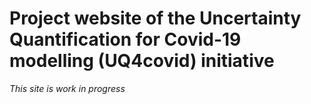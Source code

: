 # Project website of the Uncertainty Quantification for Covid-19 modelling (UQ4covid) initiative

*This site is work in progress*

